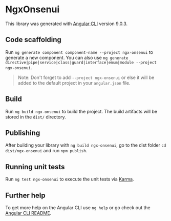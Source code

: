 # NgxOnsenui

This library was generated with [Angular CLI](https://github.com/angular/angular-cli) version 9.0.3.

## Code scaffolding

Run `ng generate component component-name --project ngx-onsenui` to generate a new component. You can also use `ng generate directive|pipe|service|class|guard|interface|enum|module --project ngx-onsenui`.
> Note: Don't forget to add `--project ngx-onsenui` or else it will be added to the default project in your `angular.json` file. 

## Build

Run `ng build ngx-onsenui` to build the project. The build artifacts will be stored in the `dist/` directory.

## Publishing

After building your library with `ng build ngx-onsenui`, go to the dist folder `cd dist/ngx-onsenui` and run `npm publish`.

## Running unit tests

Run `ng test ngx-onsenui` to execute the unit tests via [Karma](https://karma-runner.github.io).

## Further help

To get more help on the Angular CLI use `ng help` or go check out the [Angular CLI README](https://github.com/angular/angular-cli/blob/master/README.md).
